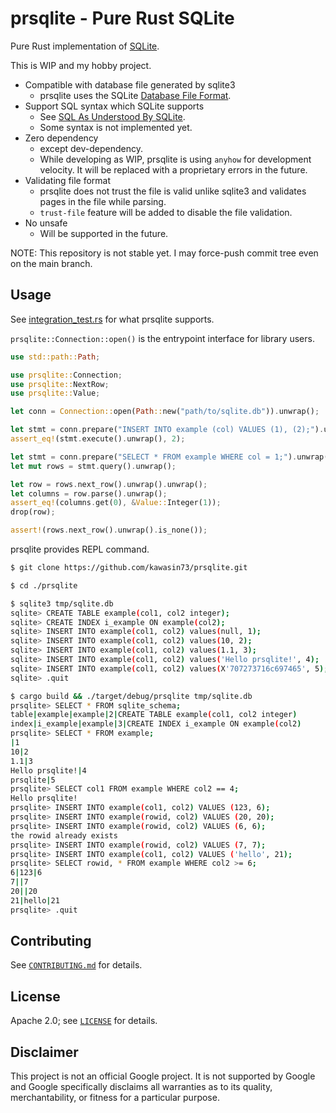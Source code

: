 # prsqlite - Pure Rust SQLite

Pure Rust implementation of [SQLite](https://www.sqlite.org/index.html).

This is WIP and my hobby project.

* Compatible with database file generated by sqlite3
  * prsqlite uses the SQLite
  [Database File Format](https://www.sqlite.org/fileformat2.html#b_tree_pages).
* Support SQL syntax which SQLite supports
  * See [SQL As Understood By SQLite](https://www.sqlite.org/lang.html).
  * Some syntax is not implemented yet.
* Zero dependency
  * except dev-dependency.
  * While developing as WIP, prsqlite is using `anyhow` for development
  velocity. It will be replaced with a proprietary errors in the future.
* Validating file format
  * prsqlite does not trust the file is valid unlike sqlite3 and validates pages
  in the file while parsing.
  * `trust-file` feature will be added to disable the file validation.
* No unsafe
  * Will be supported in the future.

NOTE: This repository is not stable yet. I may force-push commit tree even on
the main branch.

## Usage

See [integration_test.rs](./tests/integration_test.rs) for what prsqlite
supports.

`prsqlite::Connection::open()` is the entrypoint interface for library users.

```rs
use std::path::Path;

use prsqlite::Connection;
use prsqlite::NextRow;
use prsqlite::Value;

let conn = Connection::open(Path::new("path/to/sqlite.db")).unwrap();

let stmt = conn.prepare("INSERT INTO example (col) VALUES (1), (2);").unwrap();
assert_eq!(stmt.execute().unwrap(), 2);

let stmt = conn.prepare("SELECT * FROM example WHERE col = 1;").unwrap();
let mut rows = stmt.query().unwrap();

let row = rows.next_row().unwrap().unwrap();
let columns = row.parse().unwrap();
assert_eq!(columns.get(0), &Value::Integer(1));
drop(row);

assert!(rows.next_row().unwrap().is_none());
```

prsqlite provides REPL command.

```bash
$ git clone https://github.com/kawasin73/prsqlite.git

$ cd ./prsqlite

$ sqlite3 tmp/sqlite.db
sqlite> CREATE TABLE example(col1, col2 integer);
sqlite> CREATE INDEX i_example ON example(col2);
sqlite> INSERT INTO example(col1, col2) values(null, 1);
sqlite> INSERT INTO example(col1, col2) values(10, 2);
sqlite> INSERT INTO example(col1, col2) values(1.1, 3);
sqlite> INSERT INTO example(col1, col2) values('Hello prsqlite!', 4);
sqlite> INSERT INTO example(col1, col2) values(X'707273716c697465', 5);
sqlite> .quit

$ cargo build && ./target/debug/prsqlite tmp/sqlite.db
prsqlite> SELECT * FROM sqlite_schema;
table|example|example|2|CREATE TABLE example(col1, col2 integer)
index|i_example|example|3|CREATE INDEX i_example ON example(col2)
prsqlite> SELECT * FROM example;
|1
10|2
1.1|3
Hello prsqlite!|4
prsqlite|5
prsqlite> SELECT col1 FROM example WHERE col2 == 4;
Hello prsqlite!
prsqlite> INSERT INTO example(col1, col2) VALUES (123, 6);
prsqlite> INSERT INTO example(rowid, col2) VALUES (20, 20);
prsqlite> INSERT INTO example(rowid, col2) VALUES (6, 6);
the rowid already exists
prsqlite> INSERT INTO example(rowid, col2) VALUES (7, 7);
prsqlite> INSERT INTO example(col1, col2) VALUES ('hello', 21);
prsqlite> SELECT rowid, * FROM example WHERE col2 >= 6;
6|123|6
7||7
20||20
21|hello|21
prsqlite> .quit
```

## Contributing

See [`CONTRIBUTING.md`](CONTRIBUTING.md) for details.

## License

Apache 2.0; see [`LICENSE`](LICENSE) for details.

## Disclaimer

This project is not an official Google project. It is not supported by
Google and Google specifically disclaims all warranties as to its quality,
merchantability, or fitness for a particular purpose.
